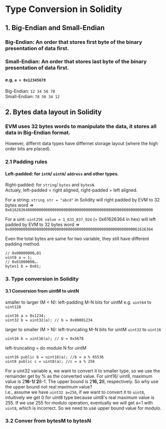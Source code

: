 # Type Conversion in Solidity
## 1. Big-Endian and Small-Endian
### Big-Endian: An order that stores first byte of the binary presentation of data first.
### Small-Endian: An order that stores last byte of the binary presentation of data first.
#### e.g. ```a = 0x12345678```  
Big-Endian: ```12 34 56 78```  
Small-Endian: ```78 56 34 12```
## 2. Bytes data layout in Solidity
### EVM uses 32 bytes words to manipulate the data, it stores all data in Big-Endian format.  
However, differnt data types have differnet storage layout (where the high order bits are placed).
### 2.1 Padding rules
#### Left-padded: for ```intN```/ ```uintN```/ ```address``` and other types.  
Right-padded: for ```string```/ ```bytes``` and ```bytesN```.  
Actualy, left-padded = right aligned, right-padded = left aligned. 

For a string:  ```string str = "abcd"``` in Solidity will right padded by EVM to 32 bytes word => ```0x6162636400000000000000000000000000000000000000000000000000000000 ```  

For a uint: ```uint256 value = 1_633_837_924``` (= 0x61626364 in hex) will left padded by EVM to 32 bytes word =>
```0x0000000000000000000000000000000000000000000000000000000061626364```  

Even the total bytes are same for two variable, they still have different padding method.  
```
// 0x00000000…01
uint8 a = 1;
// 0x01000000….
bytes1 b = 0x01;
```  

### 3. Type conversion in Solidity
#### 3.1 Conversion from uintM to uintN  
smaller to larger (M < N): left-padding M-N bits for uintM
e.g. ```uint64``` to ```uint128```
```
uint16 a = 0x1234;
uint32 b = uint32(a); // b = 0x00001234
```  

larger to smaller (M > N): left-truncating M-N bits for uintM
```uint32``` to ```uint16```
```uint32 a = 0x12345678;
uint16 b = uint16(a); // b = 0x5678
```

left-truncating = do module N for uintM
```uint32 a = 100000;
uint16 public b = uint16(a); //b = a % 65536
uint8 public c = uint8(a); //c = a % 256
```
For a uint32 variable a, we want to convert it to smaller type, so we use the remainder get by % as the converted value.
For uint16/ uint8, maximum value is 2**16-1/ 2**8-1. The upper bound is 2**16, 2**8, respectively.
So why use the upper bound not real maximum value?  
I.e., assume we have ```uint32 a=256```, if we want to convert it to ```uint8```, intuitively we get 0 for uint8 type because uint8's real maximum value is 255.
If we use 255 for modulo operation, eventually we will get a=1 with ```uint8```, which is incorrect. So we need to use upper bound value for modulo.  

### 3.2 Conver from bytesM to bytesN
